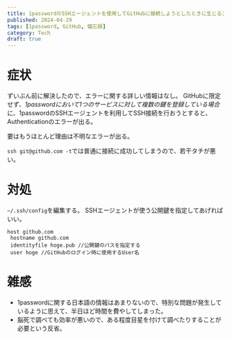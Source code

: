 ```yaml
---
title: 1passwordのSSHエージェントを使用してGitHubに接続しようとしたときに生じるエラーを回避する方法
published: 2024-04-29
tags: [1password, GitHub, 備忘録]
category: Tech
draft: true
---
```


# 症状
ずいぶん前に解決したので、エラーに関する詳しい情報はなし。
GitHubに限定せず、*1passwordにおいて1つのサービスに対して複数の鍵を登録している場合*に、1passwordのSSHエージェントを利用してSSH接続を行おうとすると、Authenticationのエラーが出る。

要はもうほとんど理由は不明なエラーが出る。

`ssh git@github.com -t`では普通に接続に成功してしまうので、若干タチが悪い。

# 対処
`~/.ssh/config`を編集する。
SSHエージェントが使う公開鍵を指定してあげればいい。

	
	host github.com
	 hostname github.com
	 identityfile hoge.pub //公開鍵のパスを指定する
	 user hoge //GitHubのログイン時に使用するUser名
	

# 雑感
- 1passwordに関する日本語の情報はあまりないので、特別な問題が発生しているように思えて、半日ほど時間を費やしてしまった。
- 脳死で調べても効率が悪いので、ある程度目星を付けて調べたりすることが必要という反省。
